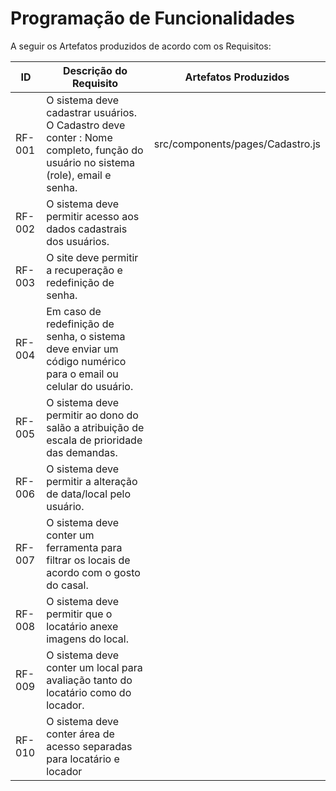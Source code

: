 # Programação de Funcionalidades

A seguir os Artefatos produzidos de acordo com os Requisitos:

|ID    | Descrição do Requisito  | Artefatos Produzidos |
|------|-----------------------------------------|----|
|RF-001| O sistema deve cadastrar usuários. O Cadastro deve conter : Nome completo, função do usuário no sistema (role), email e senha.  | src/components/pages/Cadastro.js  |
|RF-002| O sistema deve permitir acesso aos dados cadastrais dos usuários. |  | 
|RF-003| O site deve permitir a recuperação e redefinição de senha. |  |
|RF-004| Em caso de redefinição de senha, o sistema deve enviar um código numérico para o email ou celular do usuário. | |
|RF-005| O sistema deve permitir ao dono do salão a atribuição de escala de prioridade das demandas.   |  |
|RF-006| O sistema deve permitir a alteração de data/local pelo usuário.  | |
|RF-007| O sistema deve conter um ferramenta para filtrar os locais de acordo com o gosto do casal. |  |
|RF-008| O sistema deve permitir que o locatário anexe imagens do local. |  |
|RF-009| O sistema deve conter um local para avaliação tanto do locatário como do locador. |  |
|RF-010| O sistema deve conter área de acesso separadas para locatário e locador |  |

